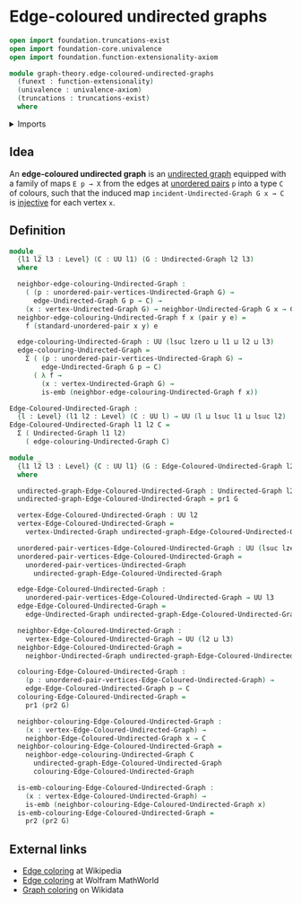 # Edge-coloured undirected graphs

```agda
open import foundation.truncations-exist
open import foundation-core.univalence
open import foundation.function-extensionality-axiom

module graph-theory.edge-coloured-undirected-graphs
  (funext : function-extensionality)
  (univalence : univalence-axiom)
  (truncations : truncations-exist)
  where
```

<details><summary>Imports</summary>

```agda
open import foundation.dependent-pair-types
open import foundation.embeddings funext
open import foundation.universe-levels
open import foundation.unordered-pairs funext univalence truncations

open import graph-theory.neighbors-undirected-graphs funext univalence truncations
open import graph-theory.undirected-graphs funext univalence truncations
```

</details>

## Idea

An **edge-coloured undirected graph** is an
[undirected graph](graph-theory.undirected-graphs.md) equipped with a family of
maps `E p → X` from the edges at
[unordered pairs](foundation.unordered-pairs.md) `p` into a type `C` of colours,
such that the induced map `incident-Undirected-Graph G x → C` is
[injective](foundation.injective-maps.md) for each vertex `x`.

## Definition

```agda
module _
  {l1 l2 l3 : Level} (C : UU l1) (G : Undirected-Graph l2 l3)
  where

  neighbor-edge-colouring-Undirected-Graph :
    ( (p : unordered-pair-vertices-Undirected-Graph G) →
      edge-Undirected-Graph G p → C) →
    (x : vertex-Undirected-Graph G) → neighbor-Undirected-Graph G x → C
  neighbor-edge-colouring-Undirected-Graph f x (pair y e) =
    f (standard-unordered-pair x y) e

  edge-colouring-Undirected-Graph : UU (lsuc lzero ⊔ l1 ⊔ l2 ⊔ l3)
  edge-colouring-Undirected-Graph =
    Σ ( (p : unordered-pair-vertices-Undirected-Graph G) →
        edge-Undirected-Graph G p → C)
      ( λ f →
        (x : vertex-Undirected-Graph G) →
        is-emb (neighbor-edge-colouring-Undirected-Graph f x))

Edge-Coloured-Undirected-Graph :
  {l : Level} (l1 l2 : Level) (C : UU l) → UU (l ⊔ lsuc l1 ⊔ lsuc l2)
Edge-Coloured-Undirected-Graph l1 l2 C =
  Σ ( Undirected-Graph l1 l2)
    ( edge-colouring-Undirected-Graph C)

module _
  {l1 l2 l3 : Level} {C : UU l1} (G : Edge-Coloured-Undirected-Graph l2 l3 C)
  where

  undirected-graph-Edge-Coloured-Undirected-Graph : Undirected-Graph l2 l3
  undirected-graph-Edge-Coloured-Undirected-Graph = pr1 G

  vertex-Edge-Coloured-Undirected-Graph : UU l2
  vertex-Edge-Coloured-Undirected-Graph =
    vertex-Undirected-Graph undirected-graph-Edge-Coloured-Undirected-Graph

  unordered-pair-vertices-Edge-Coloured-Undirected-Graph : UU (lsuc lzero ⊔ l2)
  unordered-pair-vertices-Edge-Coloured-Undirected-Graph =
    unordered-pair-vertices-Undirected-Graph
      undirected-graph-Edge-Coloured-Undirected-Graph

  edge-Edge-Coloured-Undirected-Graph :
    unordered-pair-vertices-Edge-Coloured-Undirected-Graph → UU l3
  edge-Edge-Coloured-Undirected-Graph =
    edge-Undirected-Graph undirected-graph-Edge-Coloured-Undirected-Graph

  neighbor-Edge-Coloured-Undirected-Graph :
    vertex-Edge-Coloured-Undirected-Graph → UU (l2 ⊔ l3)
  neighbor-Edge-Coloured-Undirected-Graph =
    neighbor-Undirected-Graph undirected-graph-Edge-Coloured-Undirected-Graph

  colouring-Edge-Coloured-Undirected-Graph :
    (p : unordered-pair-vertices-Edge-Coloured-Undirected-Graph) →
    edge-Edge-Coloured-Undirected-Graph p → C
  colouring-Edge-Coloured-Undirected-Graph =
    pr1 (pr2 G)

  neighbor-colouring-Edge-Coloured-Undirected-Graph :
    (x : vertex-Edge-Coloured-Undirected-Graph) →
    neighbor-Edge-Coloured-Undirected-Graph x → C
  neighbor-colouring-Edge-Coloured-Undirected-Graph =
    neighbor-edge-colouring-Undirected-Graph C
      undirected-graph-Edge-Coloured-Undirected-Graph
      colouring-Edge-Coloured-Undirected-Graph

  is-emb-colouring-Edge-Coloured-Undirected-Graph :
    (x : vertex-Edge-Coloured-Undirected-Graph) →
    is-emb (neighbor-colouring-Edge-Coloured-Undirected-Graph x)
  is-emb-colouring-Edge-Coloured-Undirected-Graph =
    pr2 (pr2 G)
```

## External links

- [Edge coloring](https://en.wikipedia.org/wiki/Edge_coloring) at Wikipedia
- [Edge coloring](https://mathworld.wolfram.com/EdgeColoring.html) at Wolfram
  MathWorld
- [Graph coloring](https://www.wikidata.org/entity/Q504843) on Wikidata
